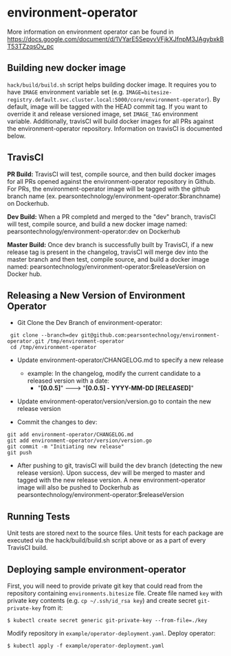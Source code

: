 # environment-operator


More information on environment operator can be found in https://docs.google.com/document/d/1VYarE5SepyvVFjkXJfnpM3JAgybxkBT53TZzqsOv_pc



## Building new docker image

`hack/build/build.sh` script helps building docker image. It requires you to have
`IMAGE` environment variable set (e.g. `IMAGE=bitesize-registry.default.svc.cluster.local:5000/core/environment-operator`).
By default, image will be tagged with the HEAD commit tag. If you want to override
it and release versioned image, set `IMAGE_TAG` environment variable.  Additionally, travisCI will build docker images
for all PRs against the environment-operator repository. Information on travisCI is documented below.

## TravisCI

**PR Build:** TravisCI will test, compile source, and then build docker images for all PRs opened against the environment-operator repository in Github. 
For PRs, the environment-operator image will be tagged with the github branch name (ex. pearsontechnology/environment-operator:$branchname) on Dockerhub.

**Dev Build:** When a PR completd and merged to the "dev" branch, travisCI will test, compile source, and build a new 
docker image named: pearsontechnology/environment-operator:dev on Dockerhub

**Master Build:** Once dev branch is successfully built by TravisCI, if a new release tag is present in the changelog, travisCI 
will merge dev into the master branch and then test, compile source, and build a docker image named: pearsontechnology/environment-operator:$releaseVersion on Docker hub.

## Releasing a New Version of Environment Operator

* Git Clone the Dev Branch of environment-operator:

```
 git clone --branch=dev git@github.com:pearsontechnology/environment-operator.git /tmp/environment-operator
 cd /tmp/environment-operator
```

* Update environment-operator/CHANGELOG.md to specify a new release 
  * example: In the changelog, modify the current candidate to a released version with a date: 
    * "**[0.0.5]**" ---> "**[0.0.5] - YYYY-MM-DD [RELEASED]**"

* Update environment-operator/version/version.go  to contain the new release version

* Commit the changes to dev:

```
git add environment-operator/CHANGELOG.md
git add environment-operator/version/version.go
git commit -m "Initiating new release"
git push
```

* After pushing to git, travisCI will build the dev branch (detecting the new release version). Upon success, dev will be merged 
to master and tagged with the new release version. A new environment-operator image will also be pushed to Dockerhub as 
pearsontechnology/environment-operator:$releaseVersion


## Running Tests

Unit tests are stored next to the source files. Unit tests for each package are executed via the hack/build/build.sh 
script above or as a part of every TravisCI build.

## Deploying sample environment-operator

First, you will need to provide private git key that could read from the repository
containing `environments.bitesize` file. Create file named `key` with private key
contents (e.g. `cp ~/.ssh/id_rsa key`) and create secret `git-private-key` from
it:

```
$ kubectl create secret generic git-private-key --from-file=./key
```

Modify repository in `example/operator-deployment.yaml`. Deploy operator:

```
$ kubectl apply -f example/operator-deployment.yaml
```
